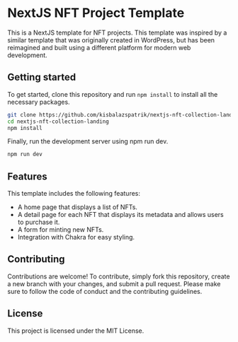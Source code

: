 # NextJS NFT Project Template

This is a NextJS template for NFT projects. This template was inspired by a similar template that was originally created in WordPress, but has been reimagined and built using a different platform for modern web development.

## Getting started

To get started, clone this repository and run `npm install` to install all the necessary packages.

```bash
git clone https://github.com/kisbalazspatrik/nextjs-nft-collection-landing.git
cd nextjs-nft-collection-landing
npm install
```

Finally, run the development server using npm run dev.

```bash
npm run dev
```

## Features

This template includes the following features:

- A home page that displays a list of NFTs.
- A detail page for each NFT that displays its metadata and allows users to purchase it.
- A form for minting new NFTs.
- Integration with Chakra for easy styling.

## Contributing

Contributions are welcome! To contribute, simply fork this repository, create a new branch with your changes, and submit a pull request. Please make sure to follow the code of conduct and the contributing guidelines.

## License

This project is licensed under the MIT License.

